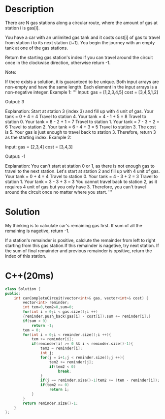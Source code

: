 # Description
There are N gas stations along a circular route, where the amount of gas at station i is gas[i].


You have a car with an unlimited gas tank and it costs cost[i] of gas to travel from station i to its next station (i+1). You begin the journey with an empty tank at one of the gas stations.


Return the starting gas station's index if you can travel around the circuit once in the clockwise direction, otherwise return -1.


Note:


If there exists a solution, it is guaranteed to be unique.
Both input arrays are non-empty and have the same length.
Each element in the input arrays is a non-negative integer.
Example 1:
'''
Input: 
gas  = [1,2,3,4,5]
cost = [3,4,5,1,2]

Output: 3

Explanation:
Start at station 3 (index 3) and fill up with 4 unit of gas. Your tank = 0 + 4 = 4
Travel to station 4. Your tank = 4 - 1 + 5 = 8
Travel to station 0. Your tank = 8 - 2 + 1 = 7
Travel to station 1. Your tank = 7 - 3 + 2 = 6
Travel to station 2. Your tank = 6 - 4 + 3 = 5
Travel to station 3. The cost is 5. Your gas is just enough to travel back to station 3.
Therefore, return 3 as the starting index.
Example 2:

Input: 
gas  = [2,3,4]
cost = [3,4,3]

Output: -1

Explanation:
You can't start at station 0 or 1, as there is not enough gas to travel to the next station.
Let's start at station 2 and fill up with 4 unit of gas. Your tank = 0 + 4 = 4
Travel to station 0. Your tank = 4 - 3 + 2 = 3
Travel to station 1. Your tank = 3 - 3 + 3 = 3
You cannot travel back to station 2, as it requires 4 unit of gas but you only have 3.
Therefore, you can't travel around the circuit once no matter where you start.
'''
# Solution
My thinking is to calculate car's remaining gas first. If sum of all the remaining is nagetive, return -1.

If a station's remainder is positive, calclute the remainder from left to right starting from this gas station.If this remainder is nagetive, try next station. If the sum of final remainder and previous remainder is opsitive, return the index of this station.
# C++(20ms)
```c++
class Solution {
public:
    int canCompleteCircuit(vector<int>& gas, vector<int>& cost) {
        vector<int> reminder;
        int tem=0,tem2=0,sum=0;
        for(int i = 0;i < gas.size();i ++)
        {reminder.push_back(gas[i] - cost[i]);sum += reminder[i];}
        if(sum < 0)
            return -1;
        tem = 0;
        for(int i = 0;i < reminder.size();i ++){
            tem += reminder[i];
            if(reminder[i] >= 0 && i < reminder.size()-1){
                tem2 = reminder[i];
                int j;
                for(j = i+1;j < reminder.size();j ++){
                    tem2 += reminder[j];
                    if(tem2 < 0)
                        break;
                }
                if(j == reminder.size()-1)tem2 += (tem - reminder[i]);
                if(tem2 >= 0)
                    return i;
            }
        }
        return reminder.size()-1;
    }
};
```
